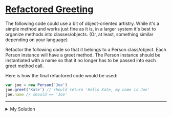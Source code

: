 # [Refactored Greeting](https://www.codewars.com/kata/5121303128ef4b495f000001)

The following code could use a bit of object-oriented artistry. While it's a simple method and works just fine as it is,
in a larger system it's best to organize methods into classes/objects. (Or, at least, something similar depending on
your language)

Refactor the following code so that it belongs to a Person class/object. Each Person instance will have a greet method.
The Person instance should be instantiated with a name so that it no longer has to be passed into each greet method
call.

Here is how the final refactored code would be used:

```javascript
var joe = new Person('Joe')
joe.greet('Kate') // should return 'Hello Kate, my name is Joe'
joe.name // should == 'Joe'
```

---

<details><summary>My Solution</summary>

```js
class Person {
  constructor(name) {
    this.name = name
  }
  greet(yourName) {
    return `Hello ${yourName}, my name is ${this.name}`
  }
}
```

</details>
